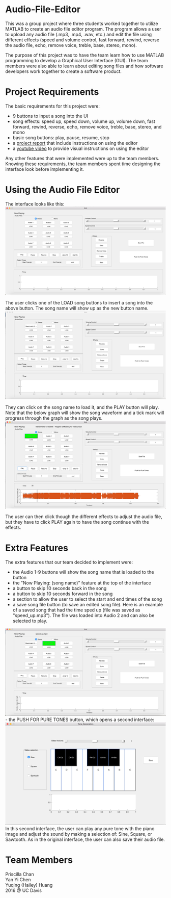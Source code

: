 # Audio-File-Editor
This was a group project where three students worked together to utilize MATLAB to create an audio file editor program. The program allows a user to upload any audio file (.mp3, .mp4, .wav, etc.) and edit the file using different effects (speed and volume control, fast forward, rewind, reverse the audio file, echo, remove voice, treble, base, stereo, mono).

The purpose of this project was to have the team learn how to use MATLAB programming to develop a Graphical User Interface (GUI). The team members were also able to learn about editing song files and how software developers work together to create a software product.

# Project Requirements
The basic requirements for this project were:
- 9 buttons to input a song into the UI
- song effects: speed up, speed down, volume up, volume down, fast forward, rewind, reverse, echo, remove voice, treble, base, stereo, and mono
- basic song buttons: play, pause, resume, stop
- a [project report](ProjectReport.pdf) that include instructions on using the editor
- a [youtube video](https://www.youtube.com/watch?v=2plxlYXgQFQ&feature=share) to provide visual instructions on using the editor

Any other features that were implemented were up to the team members. Knowing these requirements, the team members spent time designing the interface look before implementing it.

# Using the Audio File Editor
The interface looks like this:
<img src="UI.png">

The user clicks one of the LOAD song buttons to insert a song into the above button. The song name will show up as the new button name.
<img src="UI2.png">

They can click on the song name to load it, and the PLAY button will play. Note that the below graph will show the song waveform and a tick mark will progress through the graph as the song plays.
<img src="UI3.png">

The user can then click though the different effects to adjust the audio file, but they have to click PLAY again to have the song continue with the effects.

# Extra Features
The extra features that our team decided to implement were:
- the Audio 1-9 buttons will show the song name that is loaded to the button
- the "Now Playing: (song name)" feature at the top of the interface
- a button to skip 10 seconds back in the song
- a button to skip 10 seconds forward in the song
- a section to allow the user to select the start and end times of the song
- a save song file button (to save an edited song file). Here is an example of a saved song that had the time sped up (file was saved as "speed_up.mp3"). The file was loaded into Audio 2 and can also be selected to play.
<img src="UI4.png">
- the PUSH FOR PURE TONES button, which opens a second interface:
<img src="pure_tones.png">
In this second interface, the user can play any pure tone with the piano image and adjust the sound by making a selection of: Sine, Square, or Sawtooth. As in the original interface, the user can also save their audio file.

# Team Members
Priscilla Chan \
Yan Yi Chen \
Yuqing (Hailey) Huang \
2016 @ UC Davis
